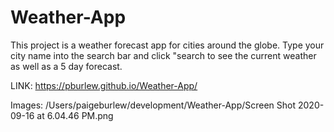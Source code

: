 # Weather-App
This project is a weather forecast app for cities around the globe. Type your city name into the search bar and click "search to see the current weather as well as a 5 day forecast. 


LINK: https://pburlew.github.io/Weather-App/

Images: /Users/paigeburlew/development/Weather-App/Screen Shot 2020-09-16 at 6.04.46 PM.png

